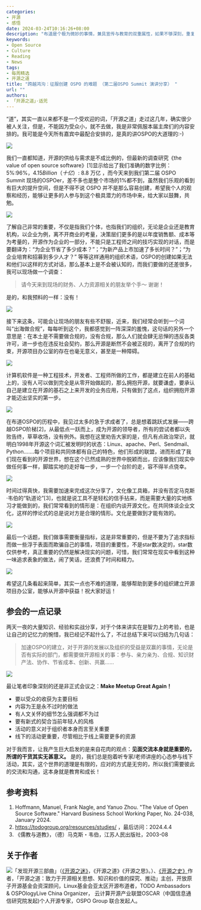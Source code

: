 ```yaml
---
categories:
- 开源
- 感悟
date: 2024-03-24T10:16:26+08:00
description: "布道是个极为微妙的事情，兼具宣传与教育的双重属性，如果不够深刻，重复性的劳作，更快便让人们失去兴趣，索然无味，但是过于深刻，又远离了受众的认知，这大概就是很少见到布道者能够干超过2年的，即使没有人给负面反馈，自己也会觉得无聊，这个世界上没有简单的事情，除非一副无所谓的样子。"
keywords:
- Open Source
- Culture
- Reading
- News
tags:
- 每周精选
- 开源之道
title: "跨越鸿沟：征服创建 OSPO 的难题 （第二届OSPO Summit 演讲分享） "
url: ""
authors:
- 「开源之道」·适兕
---
```


“道”，其实一直以来都不是一个受欢迎的词，「开源之道」走过这几年，确实很少被人关注，但是，不能因为受众小，就不去做，我是非常佩服本届主席们的内容安排的。我可能是今天所有嘉宾中最配合安排的，是真的讲OSPO的大道理的:-)

![](/posts/open-source-program-office/the-2nd-ospo-summit-create-ospo-what-need/kuosi-speaking.jpg)

我们一直都知道，开源的供给与需求是不成比例的，但最新的调查研究《the value of open source software》[1]显示给出了我们准确的数字比例：5%:96%，$4.15 Billion（十亿） :$ 8.8 万亿 ，而今天来到我们第二届 OSPO Summit 现场的OSPOer，差不多也是整个市场的1%都不到，虽然我们乐观的看到有巨大的提升空间，但是不得不说 OSPO 并不是那么容易创建，希望我个人的观察和经历，能够让更多的人参与到这个极具潜力的市场中来，给大家以鼓舞，共勉。

![](/posts/open-source-program-office/the-2nd-ospo-summit-create-ospo-what-need/Slide2.jpeg)

了解自己非常的重要，不仅是指我们个体，也指我们的组织，无论是企业还是教育机构，以企业为例，离不开商业的考量，决策层们更多的是以年度销售额、成本等为考量的，开源作为企业的一部分，不能只是工程师之间的技巧实现的对话，而是要翻译为：“为企业节省了多少成本？”；“为新产品上市加速了多长时间？”；“为企业培育和招募到多少人才？” 等等这样通用的组织术语，OSPO的创建如果无法和他们以这样的方式对话，那么基本上是不会被认知的，而我们要做的还差很多，我可以现场做一个调查：

> 请今天来到现场的财务、人力资源相关的朋友举个手～ 谢谢！

是的，和我预料的一样：没有！

![](/posts/open-source-program-office/the-2nd-ospo-summit-create-ospo-what-need/Slide3.jpeg)

接下来这条，可能会让现场的朋友有些不舒服，近来，我们经常会听到一个词叫“出海做合规”，每每听到这个，我都感觉到一阵深深的羞愧，这句话的另外一个意思是：在本土是不需要做合规的，没有合规，那么人们就会肆无忌惮的违反各类许可，进一步也在违反社会契约，那么开源是断然不会被正视的，离开了合规的约束，开源项目办公室的存在也毫无意义，甚至是一种障碍。

![](/posts/open-source-program-office/the-2nd-ospo-summit-create-ospo-what-need/Slide4.jpeg)

计算机软件是一种工程技术，开发者、工程师所做的工作，都是建立在前人的基础上的，没有人可以做到完全是从零开始做起的，那么拥抱开源，就要谦虚，要承认自己是建立在开源的基石之上来开发的业务应用，只有做到了这点，组织拥抱开源才能迈出坚实的第一步。

![](/posts/open-source-program-office/the-2nd-ospo-summit-create-ospo-what-need/Slide5.jpeg)

在布道OSPO的历程中，我见过太多的急于求成者了，总是想着跳跃式发展——跨越OSPO阶梯[2]，从最低点一跃而上，成为开源的领导者，所有的尝试者都以失败告终，草草收场，没有例外。我想在这里劝告大家的是，但凡有点政治常识，就明白1998年开源这个词汇被发明时的状态：Linux、apache、Perl、Sendmail、Python.......每个项目和共同体都有自己的特色，他们形成的联盟，进而形成了我们现在看到的开源世界，想在这个已然成熟的世界中脱颖而出，应该像我们现实中做任何事一样，脚踏实地的走好每一步，一步一个台阶的走，容不得半点侥幸。

![](/posts/open-source-program-office/the-2nd-ospo-summit-create-ospo-what-need/Slide6.jpeg)

时间过得真快，我需要加速来完成这次分享了，文化像工具箱，并没有否定马克斯·韦伯的“轨道论”[3]，也就是说工具不是轻松的信手拈来，而是需要大量的实地练习才能做到的，我们常常看到的情形是：在组织内谈开源文化，在共同体谈企业文化，这样的悖论式的总是说对方是合理的情形。文化是要做到才能有效的。

![](/posts/open-source-program-office/the-2nd-ospo-summit-create-ospo-what-need/Slide7.jpeg)

最后一个话题，我们做事需要衡量指标，这是非常重要的，但是不要为了追求指标而做一些浮于表面而欺骗自己的事情，项目的重要性，不是star数决定的，star数仅供参考，真正重要的仍然是解决现实的问题，可惜，我们常常在现实中看到这种一味追求表象的做法，闹了笑话，还浪费了时间和精力。

![](/posts/open-source-program-office/the-2nd-ospo-summit-create-ospo-what-need/Slide8.jpeg)

希望这几条看起来简单，其实一点也不难的道理，能够帮助到更多的组织建立开源项目办公室，能够从开源中获益！祝大家好运！


## 参会的一点记录

两天一夜的大量知识、经验和实战分享，对于个体来讲实在是智力上的考验，也是让自己的记忆力的惋惜，我已经记不起什么了，不过总结下来可以归结为几句话：

> 加速OSPO的建立，对于开源的发展以及组织的受益是双赢的事情，无论是否有实际的部门，都需要做开源相关的事：参与、亲力亲为、合规、知识财产法、协作、节省成本、创新、共赢......

![](/posts/open-source-program-office/the-2nd-ospo-summit-create-ospo-what-need/make-meetup-great-again.jpg)

最让笔者印象深刻的还是非正式会议之：**Make Meetup Great Again！**

* 要以受众的收获为主要目标
* 内容为王是永不过时的做法
* 有人文关怀的细节怎么强调都不为过
* 要有新式的契合当前年轻人的风格
* 活动的意义对于组织者本身而言至关重要
* 线下的活动更重要，尽管相比于线上需要更多的资源

对于我而言，让我产生巨大启发的是来自花肉的观点：**见面交流本身就是重要的，所谓的干货其实无甚意义。** 是的，我们总是抱着听专家/老师讲座的心态参与线下活动，其实，这个世界的道理是有限的，应对的方式是无穷的，所以我们需要彼此的交流和沟通，这本身就是教育和成长！


## 参考资料

1. Hoffmann, Manuel, Frank Nagle, and Yanuo Zhou. "The Value of Open Source Software." Harvard Business School Working Paper, No. 24-038, January 2024.
2. https://todogroup.org/resources/studies/ ，最后访问：2024.4.4
3. 《儒教与道教》，（德）马克斯・韦伯，江苏人民出版社，2003-08

## 关于作者

![](/public/kuosi-face-of-os.png)「发现开源三部曲」（[《开源之迷》](posts/book-of-open-source/the-fascinating-of-open-source/)，《开源之道》《开源之思》。）、[《开源之史》](posts/history-of-open-source/summary/)作者，「开源之道：致力于开源相关思想、知识和价值的探究、推动」主创，开放原子开源基金会资深顾问，Linux基金会亚太区开源布道者，TODO Ambassadors
& OSPOlogyLive China Organizer， 云计算开源产业联盟OSCAR（中国信息通信研究院发起)个人开源专家，OSPO Group 联合发起人。
